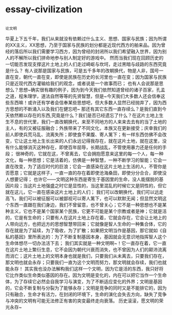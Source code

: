 # essay-civilization
                                                                            论文明

  华夏上下五千年，我们从来就没有依赖过什么主义、思想、国家与民族；因为所谓的XX主义，XX思想，乃至于国家与民族的划分都是近现代西方的舶来品。因为曾经的落后所以我们需要学习西方，因为曾经的封闭所以我们希望融入世界，因为别人的不解所以我们拼命地参与别人制定好的游戏中。
    然而当我们现在回顾历史的一切能否发现支撑这片土地上的人们走过崎岖与坎坷，走过黑暗与歧路的东西究竟是什么？
    有人说那是国家与民族，可是五千多年的改朝换代，物是人非，国号一直在变，朝代一直在变，即使是民族在历史的长河里也一直在变；因为国家与民族只是近现代西方灌输给我们的观念，或者说是一个故事而已；
    也有人会说那是思想么？思想~确实很有趣的例子，因为到今天我们依然知道曾经的诸子百家，孔孟之道，程朱理学，道法自然等等的先贤智慧，但是~今天我们大多数人还会信奉这些东西嘛！或许还有学者会信奉某些思想吧，但大多数人显然已经抛弃了，因为西方思想的不断涌入以及我们在健忘吧~
    那还有其它东西一直存续么？是我们直到今天依然赖以存在的东西,究竟是什么？我们是否已经遗忘了什么？在这片土地上生生不息的世代里，我们一直改朝换代，来至不同地方的人来来去去有的当了土地的主人，有的又被征服融合；外族带来了不同文化，本族又在更新接受；庆幸我们的前人即使兵荒马乱、流离失所；即使食不果腹、寄人篱下；有一样东西仿佛不会改变，它让这土地上生长出来的人们永远记得我存在，就在这片土地，就在这里，没有什么能够消灭这种存在，即使百年屈辱，长期战乱，不管使用暴力还是任何的手段；
    很神奇的，它就在这，不曾离去，它会拥抱愿意来这里的每一个人，每一种文化，每一种思想；它是活着的，仿佛是一种智慧，一种不断学习的智能；它会一直在改变，为了适应时代的巨浪；它会一直感染在这片土地上生活的人，不管你是否愿意；它就是这样子，一直一直的存在着即使沧海桑田，即使分分合合，即使没人想要记得；
也许它——文明这种东西是寄生于基因里的生命，没人能摆脱的基因片段；当这片土地强盛之时它是显性的，当这里混乱的时候它又是阴性的，但它就在这儿，它一直在感染这片土地上的人们；
    我们可以改朝换代，我们可以远走高飞，我们可以被征服可以被鄙视可以寄人篱下，也可以默默无闻；但显然文明这个东西一直跟在我们身边，我们不曾留意，也不曾关心；它不是一种思想也不是某种主义，它也不是某个国家某个民族，它更不可能是某个宗教或者是神；它就是活的，它是有生命的；只要有人在这片土地上存在着，它就会存在，它会让土地上的人带向远方，也把远方的思想智慧带回来；它就像是智人生命的一种集合体，它的存在就是为了延续，为了吸收，为了扩散；如果把文明当作是基因，那它就如《自私的基因》里所表达的：为了不断复制基因本身，基因就会无意识地指挥智人这个生命体想尽一切办法活下去；
    我们其实就是一种文明啊~！它一直存在着，它一直在这片土地上繁衍生息，它不会因为朝代兴衰而消失，也不曾因为人们的颠沛流离而消亡；这片土地上的文明本身也就是我们，只要我们从未离去，只要我们存在，那文明也就会永存；只要我们一直为这个文明而努力，那文明就会存续，我们也就能永存！
    其实我也没办法解构我们这样一个文明，因为它是活的东西，我只好将它比作类似生命类似基因的存在。因为文明是变化的，内在可以把它当作一个生命体，为了存续它必然会自我学习与演变，为了不断适应变化的外界；文明是基因的，它会不断复制与分裂为了能够永存；文明是竞争的同时又是不能排它的，因为只有融合，生命才有活力，在封闭的环境下，生命的演化会失去方向，缺失了竞争与冲突的文明有可能无法修正有害的突变最终走向衰落。
    历史滚滚，愿文明的荣光永存~
